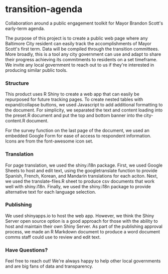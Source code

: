 # transition-agenda
Collaboration around a public engagement toolkit for Mayor Brandon Scott's early-term agenda. 

The purpose of this project is to create a public web page where any Baltimore City resident can easily track the accomplishments of Mayor Scott's first term. Data will be compiled through the transition committees. More broadly, this is a tool any city government can use and adapt to share their progress achieving its commitments to residents on a set timeframe. We invite any local government to reach out to us if they're interested in producing similar public tools.

### Structure

This product uses R Shiny to create a web app that can easily be repurposed for future tracking pages. To create nested tables with expand/collapse buttons, we used Javascript to add additional formatting to the document. For simplicity, we separated the text and content loading into the preset.R document and put the top and bottom banner into the city-content.R document.

For the survey function on the last page of the document, we used an embedded Google Form for ease of access to respondent information. Icons are from the font-awesome icon set.

### Translation

For page translation, we used the shiny.i18n package. First, we used Google Sheets to host and edit text, using the googletranslate function to provide Spanish, French, Korean, and Mandarin translations for each aciton. Next, we used the translate-files.R sheet to produce csv documents that work well with shiny.i18n. Finally, we used the shiny.i18n package to provide alternative text for each language selection.

### Publishing

We used shinyapps.io to host the web app. However, we think the Shiny Server open source option is a good approach for those with the ability to host and maintain their own Shiny Server. As part of the publishing approval process, we made an R Markdown document to produce a word document comms staff could use to review and edit text.

### Have Questions?

Feel free to reach out! We're always happy to help other local governments and are big fans of data and transparency.
